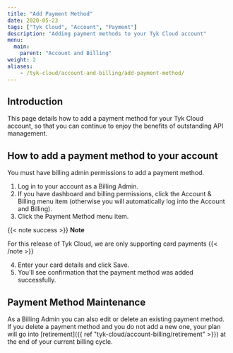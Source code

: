 ```yaml
---
title: "Add Payment Method"
date: 2020-05-23
tags: ["Tyk Cloud", "Account", "Payment"]
description: "Adding payment methods to your Tyk Cloud account"
menu:
  main:
    parent: "Account and Billing"
weight: 2
aliases:
    - /tyk-cloud/account-and-billing/add-payment-method/
---
```


## Introduction

This page details how to add a payment method for your Tyk Cloud account, so that you can continue to enjoy the benefits of outstanding API management.

## How to add a payment method to your account

You must have billing admin permissions to add a payment method. 

1. Log in to your account as a Billing Admin.
2. If you have dashboard and billing permissions, click the Account & Billing menu item (otherwise you will automatically log into the Account and Billing).
3. Click the Payment Method menu item.

{{< note success >}}
**Note**
  
For this release of Tyk Cloud, we are only supporting card payments
{{< /note >}}

4. Enter your card details and click Save.
5. You'll see confirmation that the payment method was added successfully.

## Payment Method Maintenance

As a Billing Admin you can also edit or delete an existing payment method. If you delete a payment method and you do not add a new one, your plan will go into [retirement]({{ ref "tyk-cloud/account-billing/retirement" >}}) at the end of your current billing cycle.

